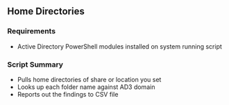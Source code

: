 ## Home Directories

### Requirements

- Active Directory PowerShell modules installed on system running script

### Script Summary

- Pulls home directories of share or location you set
- Looks up each folder name against AD3 domain 
- Reports out the findings to CSV file
